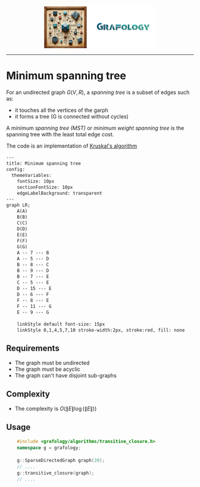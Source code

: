 <div align="center">
    <img 
        src="../imgs/logo.png" 
        alt="Répétiteur logo"
        height="113px"
        width="300px"
        />
</div>
<hr/>

# Minimum spanning tree
For an undirected graph $G(V,R)$, a *spanning tree* is a subset of edges such as:
- it touches all the vertices of the garph
- it forms a tree (G is connected without cycles)

A minimum *spanning tree (MST)* or *minimum weight spanning tree* is the spanning tree with the least total edge cost.

The code is an implementation of [Kruskal's algorithm](https://en.wikipedia.org/wiki/Kruskal%27s_algorithm)

```mermaid
---
title: Minimum spanning tree
config:
  themeVariables:
    fontSize: 10px
    sectionFontSize: 10px
    edgeLabelBackground: transparent
---
graph LR;
    A(A)
    B(B)
    C(C)
    D(D)
    E(E)
    F(F)
    G(G)
    A -- 7 --- B
    A -- 5 --- D
    B -- 8 --- C
    B -- 9 --- D
    B -- 7 --- E
    C -- 5 --- E
    D -- 15 --- E
    D -- 6 --- F
    F -- 8 --- E
    F -- 11 --- G
    E -- 9 --- G

    linkStyle default font-size: 15px
    linkStyle 0,1,4,5,7,10 stroke-width:2px, stroke:red, fill: none
```


## Requirements
- The graph must be undirected
- The graph must be acyclic
- The graph can't have disjoint sub-graphs

## Complexity
- The complexity is $O(\lVert E \rVert \log{(\lVert E \rVert)})$

## Usage
```C++
    #include <grafology/algorithms/transitive_closure.h>
    namespace g = grafology;

    g::SparseDirectedGraph graph(20);
    // ....
    g::transitive_closure(graph);
    // ....

```
